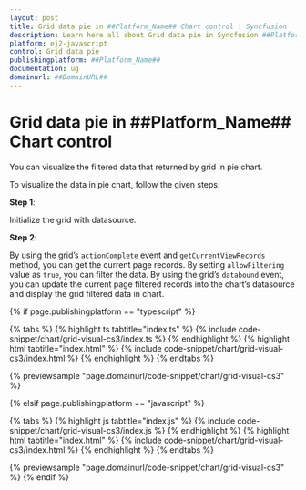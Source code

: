 ```yaml
---
layout: post
title: Grid data pie in ##Platform_Name## Chart control | Syncfusion
description: Learn here all about Grid data pie in Syncfusion ##Platform_Name## Chart control of Syncfusion Essential JS 2 and more.
platform: ej2-javascript
control: Grid data pie 
publishingplatform: ##Platform_Name##
documentation: ug
domainurl: ##DomainURL##
---
```


# Grid data pie in ##Platform_Name## Chart control

You can visualize the filtered data that returned by grid in pie chart.

To visualize the data in pie chart, follow the given steps:

**Step 1**:

Initialize the grid with datasource.

**Step 2**:

By using the grid’s `actionComplete` event and `getCurrentViewRecords` method, you can get the current page records. By setting `allowFiltering` value as `true`, you can filter the data. By using the grid’s `databound` event, you can update the current page filtered records into the chart’s datasource and display the grid filtered data in chart.

{% if page.publishingplatform == "typescript" %}

 {% tabs %}
{% highlight ts tabtitle="index.ts" %}
{% include code-snippet/chart/grid-visual-cs3/index.ts %}
{% endhighlight %}
{% highlight html tabtitle="index.html" %}
{% include code-snippet/chart/grid-visual-cs3/index.html %}
{% endhighlight %}
{% endtabs %}
        
{% previewsample "page.domainurl/code-snippet/chart/grid-visual-cs3" %}

{% elsif page.publishingplatform == "javascript" %}

{% tabs %}
{% highlight js tabtitle="index.js" %}
{% include code-snippet/chart/grid-visual-cs3/index.js %}
{% endhighlight %}
{% highlight html tabtitle="index.html" %}
{% include code-snippet/chart/grid-visual-cs3/index.html %}
{% endhighlight %}
{% endtabs %}

{% previewsample "page.domainurl/code-snippet/chart/grid-visual-cs3" %}
{% endif %}